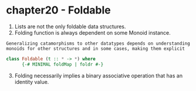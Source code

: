 # chapter20 - Foldable

1. Lists are not the only foldable data structures.
2. Folding function is always dependent on some Monoid instance.
```
Generalizing catamorphisms to other datatypes depends on understanding monoids for other structures and in some cases, making them explicit
```

```haskell
class Foldable (t :: * -> *) where
      {-# MINIMAL foldMap | foldr #-}
```
3. Folding necessarily implies a binary associative operation that has an identity value.
